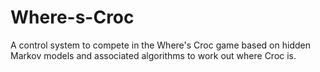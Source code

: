 # Where-s-Croc

A control system to compete in the Where's Croc game based on hidden Markov models and associated algorithms to work out where Croc is.